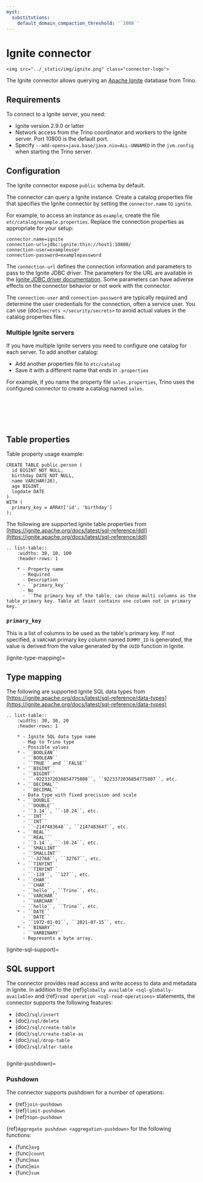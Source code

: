 ```yaml
---
myst:
  substitutions:
    default_domain_compaction_threshold: '`1000`'
---
```


# Ignite connector

```{raw} html
<img src="../_static/img/ignite.png" class="connector-logo">
```

The Ignite connector allows querying an [Apache Ignite](https://ignite.apache.org/)
database from Trino.

## Requirements

To connect to a Ignite server, you need:

- Ignite version 2.9.0 or latter
- Network access from the Trino coordinator and workers to the Ignite
  server. Port 10800 is the default port.
- Specify `--add-opens=java.base/java.nio=ALL-UNNAMED` in the `jvm.config` when starting the Trino server.

## Configuration

The Ignite connector expose `public` schema by default.

The connector can query a Ignite instance. Create a catalog properties file
that specifies the Ignite connector by setting the `connector.name` to
`ignite`.

For example, to access an instance as `example`, create the file
`etc/catalog/example.properties`. Replace the connection properties as
appropriate for your setup:

```text
connector.name=ignite
connection-url=jdbc:ignite:thin://host1:10800/
connection-user=exampleuser
connection-password=examplepassword
```

The `connection-url` defines the connection information and parameters to pass
to the Ignite JDBC driver. The parameters for the URL are available in the
[Ignite JDBC driver documentation](https://ignite.apache.org/docs/latest/SQL/JDBC/jdbc-driver).
Some parameters can have adverse effects on the connector behavior or not work
with the connector.

The `connection-user` and `connection-password` are typically required and
determine the user credentials for the connection, often a service user. You can
use {doc}`secrets </security/secrets>` to avoid actual values in the catalog
properties files.

### Multiple Ignite servers

If you have multiple Ignite servers you need to configure one
catalog for each server. To add another catalog:

- Add another properties file to `etc/catalog`
- Save it with a different name that ends in `.properties`

For example, if you name the property file `sales.properties`, Trino uses the
configured connector to create a catalog named `sales`.

```{include} jdbc-common-configurations.fragment
```

```{include} query-comment-format.fragment
```

```{include} jdbc-domain-compaction-threshold.fragment
```

```{include} jdbc-procedures.fragment
```

```{include} jdbc-case-insensitive-matching.fragment
```

```{include} non-transactional-insert.fragment
```

## Table properties

Table property usage example:

```
CREATE TABLE public.person (
  id BIGINT NOT NULL,
  birthday DATE NOT NULL,
  name VARCHAR(26),
  age BIGINT,
  logdate DATE
)
WITH (
  primary_key = ARRAY['id', 'birthday']
);
```

The following are supported Ignite table properties from [https://ignite.apache.org/docs/latest/sql-reference/ddl](https://ignite.apache.org/docs/latest/sql-reference/ddl)

```{eval-rst}
.. list-table::
    :widths: 30, 10, 100
    :header-rows: 1

    * - Property name
      - Required
      - Description
    * - ``primary_key``
      - No
      - ``The primary key of the table, can chose multi columns as the table primary key. Table at least contains one column not in primary key.``
```

### `primary_key`

This is a list of columns to be used as the table's primary key. If not specified, a `VARCHAR` primary key column named `DUMMY_ID` is generated,
the value is derived from the value generated by the `UUID` function in Ignite.

(ignite-type-mapping)=

## Type mapping

The following are supported Ignite SQL data types from [https://ignite.apache.org/docs/latest/sql-reference/data-types](https://ignite.apache.org/docs/latest/sql-reference/data-types)

````{eval-rst}
.. list-table::
    :widths: 30, 30, 20
    :header-rows: 1

    * - Ignite SQL data type name
      - Map to Trino type
      - Possible values
    * - ``BOOLEAN``
      - ``BOOLEAN``
      - ``TRUE`` and ``FALSE``
    * - ``BIGINT``
      - ``BIGINT``
      - ``-9223372036854775808``, ``9223372036854775807``, etc.
    * - ``DECIMAL``
      - ``DECIMAL``
      - Data type with fixed precision and scale
    * - ``DOUBLE``
      - ``DOUBLE``
      - ``3.14``, ``-10.24``, etc.
    * - ``INT``
      - ``INT``
      - ``-2147483648``, ``2147483647``, etc.
    * - ``REAL``
      - ``REAL```
      - ``3.14``, ``-10.24``, etc.
    * - ``SMALLINT``
      - ``SMALLINT``
      - ``-32768``, ``32767``, etc.
    * - ``TINYINT``
      - ``TINYINT``
      - ``-128``, ``127``, etc.
    * - ``CHAR``
      - ``CHAR``
      - ``hello``, ``Trino``, etc.
    * - ``VARCHAR``
      - ``VARCHAR``
      - ``hello``, ``Trino``, etc.
    * - ``DATE``
      - ``DATE``
      - ``1972-01-01``, ``2021-07-15``, etc.
    * - ``BINARY``
      - ``VARBINARY``
      - Represents a byte array.
````

(ignite-sql-support)=

## SQL support

The connector provides read access and write access to data and metadata in
Ignite.  In addition to the {ref}`globally available
<sql-globally-available>` and {ref}`read operation <sql-read-operations>`
statements, the connector supports the following features:

- {doc}`/sql/insert`
- {doc}`/sql/delete`
- {doc}`/sql/create-table`
- {doc}`/sql/create-table-as`
- {doc}`/sql/drop-table`
- {doc}`/sql/alter-table`

```{include} alter-table-limitation.fragment
```

(ignite-pushdown)=

### Pushdown

The connector supports pushdown for a number of operations:

- {ref}`join-pushdown`
- {ref}`limit-pushdown`
- {ref}`topn-pushdown`

{ref}`Aggregate pushdown <aggregation-pushdown>` for the following functions:

- {func}`avg`
- {func}`count`
- {func}`max`
- {func}`min`
- {func}`sum`


```{include} no-pushdown-text-type.fragment
```
